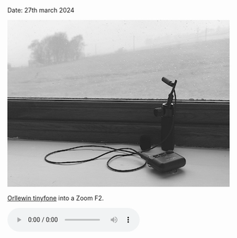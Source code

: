 Date: 27th march 2024

![20240327_sourhall_hailstorm](../images/20240327_sourhall_hailstorm.jpg)

[Orllewin tinyfone](../../../../hardware/Orllewin%20tinyfone.md) into a Zoom F2. 

![20240327_17_00pm_sourhall_hailstorm_minifone_f2](../audio/20240327_17_00pm_sourhall_hailstorm_minifone_f2.mp3)